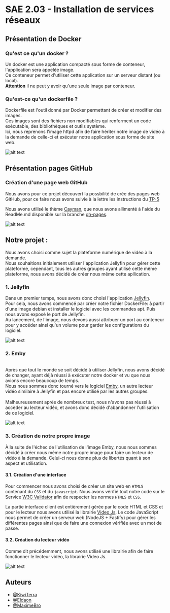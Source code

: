 # SAE 2.03 - Installation de services réseaux

## Présentation de Docker

### Qu'est ce qu'un docker ?
Un docker est une application compacté sous forme de conteneur, l'application sera appelée image. 
<br/> Ce conteneur permet d'utiliser cette application sur un serveur distant (ou local). 
<br/> **Attention** il ne peut y avoir qu'une seule image par conteneur. 

### Qu'est-ce qu'un dockerfile ?
Dockerfile est l'outil donné par Docker permettant de créer et modifier des images.
<br/> Ces images sont des fichiers non modifiables qui renferment un code exécutable, des bibliothèques et outils système.
<br/> Ici, nous reprenons l'image httpd afin de faire hériter notre image de vidéo à la demande de celle-ci et exécuter notre application
sous forme de site web.

![alt text](http://www.telecom-valley.fr/wp-content/uploads/2016/02/Docker_container_engine_logo.png)

## Présentation pages GitHub

### Création d'une page web GitHub
Nous avons pour ce projet découvert la possbilité de crée des pages web GitHub, pour ce faire nous avons suivie à la lettre les instructions du [TP-5](https://juanluck.github.io/Introduction-GIT/tp5/)

Nous avons utilisé le thème [Cayman](https://github.com/pages-themes/cayman), que nous avons allimenté à l'aide du ReadMe.md disponible sur la branche [gh-pages](https://github.com/KiwiTerra/docker-sae203/blob/gh-pages).

![alt text](https://zupimages.net/up/22/21/ebpi.png)

## Notre projet :
Nous avons choisi comme sujet la plateforme numérique de vidéo à la demande.
<br/> Nous souhaitions initialement utiliser l'application Jellyfin pour gérer cette plateforme, cependant, tous les autres groupes ayant utilisé cette même plateforme, nous avons décidé de créer nous même cette apllication.

### 1. Jellyfin
Dans un premier temps, nous avons donc choisi l'application [Jellyfin](https://jellyfin.org). 
<br/> Pour cela, nous avons commencé par créer notre fichier DockerFile: à partir d'une image debian et installer le logiciel avec les commandes apt. Puis nous avons exposé le port de Jellyfin. 
<br/> Au lancement, de l'image, nous devons aussi attribuer un port au conteneur pour y accéder ainsi qu'un volume pour garder les configurations du logiciel.

![alt text](https://image.roku.com/developer_channels/prod/9a35cad8a8798b81c057a54a8b0641ae624cd202c5584b45e7f1c396aad756ca.png)

### 2. Emby
<br/> Après que tout le monde se soit décidé à utiliser Jellyfin, nous avons décidé de changer, ayant déjà réussi à exécuter notre docker et vu que nous avions encore beaucoup de temps. 
<br/> Nous nous sommes donc tourné vers le logiciel [Emby](https://emby.media), un autre lecteur vidéo similaire à Jellyfin et pas encore utilisé par les autres groupes.
<br/>
<br/> Malheureusement après de nombreux test, nous n'avons pas réussi à accèder au lecteur vidéo, et avons donc décidé d'abandonner l'utilisation de ce logiciel.

![alt text](https://play-lh.googleusercontent.com/aii2NmEiUXKX1Jb2zVy7mB_uIawNZqGZS1NQAiDn0d4t-aKgYsJSbV6hOGIjOgRWRNQ)

### 3. Création de notre propre image
À la suite de l'échec de l'utilisation de l'image Emby, nous nous sommes décidé à créer nous même notre propre image pour faire un lecteur de vidéo à la demande. Celui-ci nous donne plus de libertés quant à son aspect et utilisation. 


#### 3.1. Création d'une interface
Pour commencer nous avons choisi de créer un site web en ```HTML5``` contenant du ```CSS``` et du ```javascript```. Nous avons vérifié tout notre code sur le Service [W3C Validator](https://validator.w3.org) afin de respecter les normes ```HTML5``` et ```CSS```.

La partie interface client est entièrement gérée par le code HTML et CSS et pour le lecteur nous avons utilisé la librairie [Video Js](https://videojs.com). Le code JavaScript nous permet de créer un serveur web (NodeJS + Fastify) pour gérer les différentes pages ainsi que de faire une connexion vérifiée avec un mot de passe. 

#### 3.2. Création du lecteur vidéo
Comme dit précédemment, nous avons utilisé une librairie afin de faire fonctionner le lecteur vidéo, la librairie Video Js.

![alt text](https://videojs.com/static/logo-black-42d8f872f22e8519211292ea3ede0aa1.svg)




## Auteurs

- [@KiwiTerra](https://www.github.com/Kiwiterra)
- [@Eldaon](https://www.github.com/Eldaon)
- [@MaximeBro](https://github.com/MaximeBro)